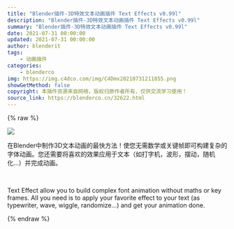 ```yaml
---
title: "Blender插件-3D特效文本动画插件 Text Effects v0.99l"
description: "Blender插件-3D特效文本动画插件 Text Effects v0.99l"
summary: "Blender插件-3D特效文本动画插件 Text Effects v0.99l"
date: 2021-07-31 00:00:00
updated: 2021-07-31 00:00:00
author: blenderit
tags: 
    - 动画插件
categories:
    - blenderco
img: https://img.c4dco.com/img/C4Dmx20210731211855.png
showGetMethod: false
copyright: 本插件资源来自网络，版权归原作者所有，仅供交流学习使用！
source_link: https://blenderco.cn/32622.html
---
```


{% raw %}
<p><img class="aligncenter" src="https://img.c4dco.com/img/C4Dmx20210731211927.png"></p><p>在Blender中制作3D文本动画的最快方法！使您无需数学或关键帧即可构建复杂的字体动画。您还需要将喜欢的效果应用于文本（如打字机，波形，摆动，随机化…）并完成动画。</p><p> </p><p>Text Effect allow you to build complex font animation without maths or key frames. AlI you need is to apply your favorite effect to your text (as typewriter, wave, wiggle, randomize…) and get your animation done.</p>
<div style="display: none">blenderco</div>
{% endraw %}
